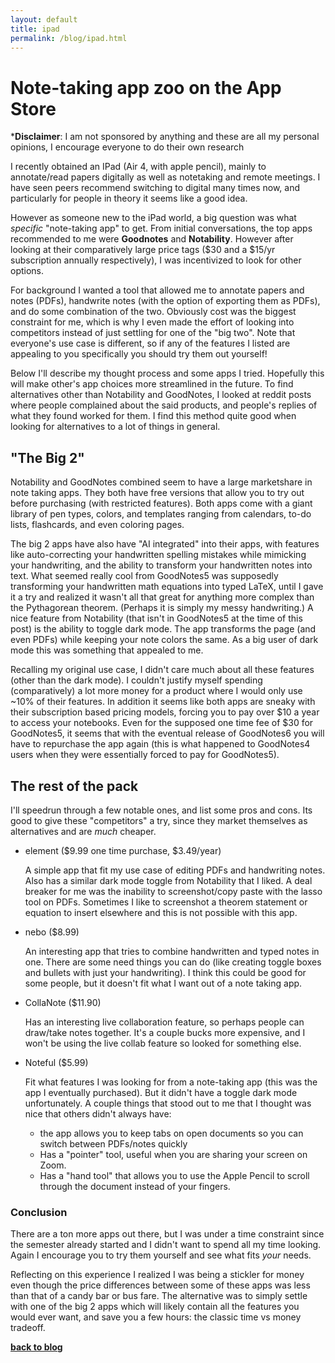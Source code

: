 ```yaml
---
layout: default 
title: ipad	
permalink: /blog/ipad.html
---
```


# Note-taking app zoo on the App Store

***Disclaimer**: I am not sponsored by anything and these are all my personal opinions, I encourage everyone to do their own research

I recently obtained an IPad (Air 4, with apple pencil), mainly to annotate/read papers digitally as well as notetaking and remote meetings. I have seen peers recommend switching to digital many times now, and particularly for people in theory it seems like a good idea.

However as someone new to the iPad world, a big question was what *specific* "note-taking app" to get. From initial conversations, the top apps recommended to me were **Goodnotes** and **Notability**. However after looking at their comparatively large price tags ($30 and a $15/yr subscription annually respectively), I was incentivized to look for other options.

For background I wanted a tool that allowed me to annotate papers and notes (PDFs), handwrite notes (with the option of exporting them as PDFs), and do some combination of the two. Obviously cost was the biggest constraint for me, which is why I even made the effort of looking into competitors instead of just settling for one of the "big two". Note that everyone's use case is different, so if any of the features I listed are appealing to you specifically you should try them out yourself!

Below I'll describe my thought process and some apps I tried. Hopefully this will make other's app choices more streamlined in the future. To find alternatives other than Notability and GoodNotes, I looked at reddit posts where people complained about the said products, and people's replies of what they found worked for them. I find this method quite good when looking for alternatives to a lot of things in general.

## "The Big 2"

Notability and GoodNotes combined seem to have a large marketshare in note taking apps. They both have free versions that allow you to try out before purchasing (with restricted features).  Both apps come with a giant library of pen types, colors, and templates ranging from calendars, to-do lists, flashcards, and even coloring pages. 

The big 2 apps have also have "AI integrated" into their apps, with features like auto-correcting your handwritten spelling mistakes while mimicking your handwriting, and the ability to transform your handwritten notes into text.  What seemed really cool from GoodNotes5 was supposedly transforming your handwritten math equations into typed LaTeX, until I gave it a try and realized it wasn't all that great for anything more complex than the Pythagorean theorem. (Perhaps it is simply my messy handwriting.) A nice feature from Notability (that isn't in GoodNotes5 at the time of this post) is the ability to toggle dark mode. The app transforms the page (and even PDFs) while keeping your note colors the same. As a big user of dark mode this was something that appealed to me.

Recalling my original use case, I didn't care much about all these features (other than the dark mode). I couldn't justify myself spending (comparatively) a lot more money for a product where I would only use ~10% of their features. In addition it seems like both apps are sneaky with their subscription based pricing models, forcing you to pay over $10 a year to access your notebooks. Even for the supposed one time fee of $30 for GoodNotes5, it seems that with the eventual release of GoodNotes6 you will have to repurchase the app again (this is what happened to GoodNotes4 users when they were essentially forced to pay for GoodNotes5).

## The rest of the pack

I'll speedrun through a few notable ones, and list some pros and cons. Its good to give these "competitors" a try, since they market themselves as alternatives and are *much* cheaper.

- element ($9.99 one time purchase, $3.49/year)

	A simple app that fit my use case of editing PDFs and handwriting notes. Also has a similar dark mode toggle from Notability that I liked. A deal breaker for me was the inability to screenshot/copy paste with the lasso tool on PDFs. Sometimes I like to screenshot a theorem statement or equation to insert elsewhere and this is not possible with this app.

- nebo ($8.99)

	An interesting app that tries to combine handwritten and typed notes in one. There are some need things you can do (like creating toggle boxes and bullets with just your handwriting). I think this could be good for some people, but it doesn't fit what I want out of a note taking app.

- CollaNote ($11.90)

	Has an interesting live collaboration feature, so perhaps people can draw/take notes together. It's a couple bucks more expensive, and I won't be using the live collab feature so looked for something else.

- Noteful ($5.99)

	Fit what features I was looking for from a note-taking app (this was the app I eventually purchased). But it didn't have a toggle dark mode unfortunately. A couple things that stood out to me that I thought was nice that others didn't always have:
	- the app allows you to keep tabs on open documents so you can switch between PDFs/notes quickly
	- Has a "pointer" tool, useful when you are sharing your screen on Zoom.
	- Has a "hand tool" that allows you to use the Apple Pencil to scroll through the document instead of your fingers.


### Conclusion

There are a ton more apps out there, but I was under a time constraint since the semester already started and I didn't want to spend all my time looking. Again I encourage you to try them yourself and see what fits *your* needs.

Reflecting on this experience I realized I was being a stickler for money even though the price differences between some of these apps was less than that of a candy bar or bus fare. The alternative was to simply settle with one of the big 2 apps which will likely contain all the features you would ever want, and save you a few hours: the classic time vs money tradeoff.

 


**[back to blog](/blog.html)**
